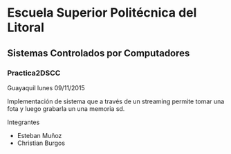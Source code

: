 # Escuela Superior Politécnica del Litoral
## Sistemas Controlados por Computadores
### Practica2DSCC
Guayaquil lunes 09/11/2015

Implementación de sistema que a través de un streaming permite tomar una fota y luego grabarla un una memoria sd.

Integrantes
* Esteban Muñoz
* Christian Burgos
 



